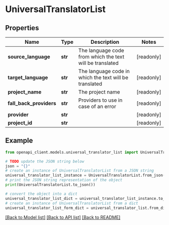 # UniversalTranslatorList


## Properties

Name | Type | Description | Notes
------------ | ------------- | ------------- | -------------
**source_language** | **str** | The language code from which the text will be translated | [readonly] 
**target_language** | **str** | The language code in which the text will be translated | [readonly] 
**project_name** | **str** | The project name | [readonly] 
**fall_back_providers** | **str** | Providers to use in case of an error | [readonly] 
**provider** | **str** |  | [readonly] 
**project_id** | **str** |  | [readonly] 

## Example

```python
from openapi_client.models.universal_translator_list import UniversalTranslatorList

# TODO update the JSON string below
json = "{}"
# create an instance of UniversalTranslatorList from a JSON string
universal_translator_list_instance = UniversalTranslatorList.from_json(json)
# print the JSON string representation of the object
print(UniversalTranslatorList.to_json())

# convert the object into a dict
universal_translator_list_dict = universal_translator_list_instance.to_dict()
# create an instance of UniversalTranslatorList from a dict
universal_translator_list_form_dict = universal_translator_list.from_dict(universal_translator_list_dict)
```
[[Back to Model list]](../README.md#documentation-for-models) [[Back to API list]](../README.md#documentation-for-api-endpoints) [[Back to README]](../README.md)


